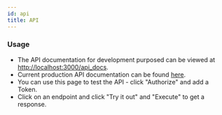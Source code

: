 ```yaml
---
id: api
title: API
---
```


### Usage

- The API documentation for development purposed can be viewed at [http://localhost:3000/api_docs](http://localhost:3000/api_docs).
- Current production API documentation can be found [here](https://murfin-method.herokuapp.com/api_docs/index.html).
- You can use this page to test the API - click "Authorize" and add a Token.
- Click on an endpoint and click "Try it out" and "Execute" to get a response.
